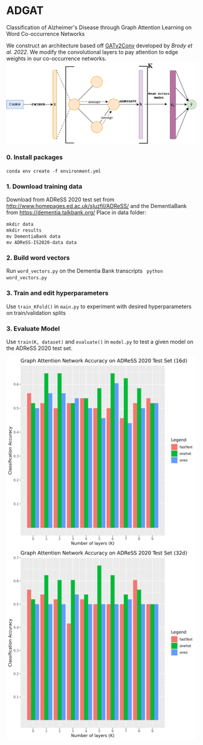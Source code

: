 # ADGAT
Classification of Alzheimer's Disease through Graph Attention Learning on Word Co-occurrence Networks

We construct an architecture based off [GATv2Conv](https://github.com/tech-srl/how_attentive_are_gats) developed by _Brody et al. 2022_. We modify the convolutional layers to pay attention to edge weights in our co-occurrence networks.
![GAT architecture](images/GATarchitecture.png)

### 0. Install packages
`conda env create -f environment.yml`

### 1. Download training data
Download from ADReSS 2020 test set from http://www.homepages.ed.ac.uk/sluzfil/ADReSS/ and the DementiaBank from https://dementia.talkbank.org/
Place in data folder:
```
mkdir data
mkdir results
mv DementiaBank data
mv ADReSS-IS2020-data data
```
### 2. Build word vectors
Run `word_vectors.py` on the Dementia Bank transcripts
` python word_vectors.py`

### 3. Train and edit hyperparameters
Use `train_KFold()` in `main.py` to experiment with desired hyperparameters on train/validation splits

### 3. Evaluate Model
Use `train(K, dataset)` and `evaluate()` in `model.py` to test a given model on the ADReSS 2020 test set.


![h16_results](/images/h16.png)
![h32_results](images/h32.png)

